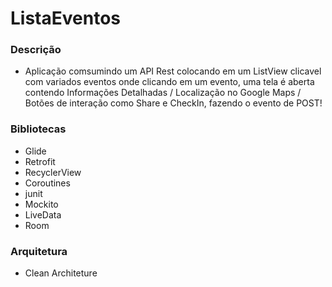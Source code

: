 # ListaEventos

### Descrição

  - Aplicação comsumindo um API Rest colocando em um ListView clicavel com variados eventos onde clicando em um evento, uma tela é aberta contendo Informações Detalhadas / Localização no Google Maps / Botões de interação como Share e CheckIn, fazendo o evento de POST!
    
### Bibliotecas

- Glide
- Retrofit
- RecyclerView
- Coroutines
- junit
- Mockito 
- LiveData
- Room

### Arquitetura

- Clean Architeture
